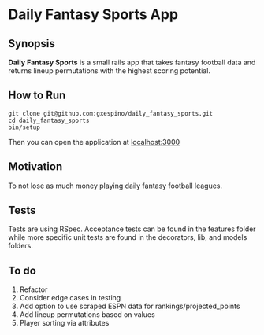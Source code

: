 Daily Fantasy Sports App
======

## Synopsis
**Daily Fantasy Sports** is a small rails app that takes fantasy football data and returns lineup permutations with the highest scoring potential.

## How to Run

```
git clone git@github.com:gxespino/daily_fantasy_sports.git
cd daily_fantasy_sports
bin/setup
```

Then you can open the application at [localhost:3000](http://localhost:3000)

## Motivation

To not lose as much money playing daily fantasy football leagues. 

## Tests

Tests are using RSpec. Acceptance tests can be found in the features folder while more specific unit tests are found in the decorators, lib, and models folders.

## To do

1. Refactor
2. Consider edge cases in testing
3. Add option to use scraped ESPN data for rankings/projected_points
4. Add lineup permutations based on values
5. Player sorting via attributes


